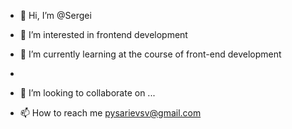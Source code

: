 - 👋 Hi, I’m @Sergei
- 👀 I’m interested in  frontend development


- 🌱 I’m currently learning  at the course of front-end development
- 
- 💞️ I’m looking to collaborate on ...
- 📫 How to reach me  pysarievsv@gmail.com

<!---
Pysariev/Pysariev is a ✨ special ✨ repository because its `README.md` (this file) appears on your GitHub profile.
You can click the Preview link to take a look at your changes.
--->
